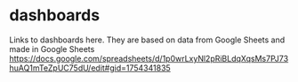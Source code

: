 # dashboards
Links to dashboards here. They are based on data from Google Sheets and made in Google Sheets
https://docs.google.com/spreadsheets/d/1p0wrLxyNl2pRiBLdqXqsMs7PJ73huAQ1mTeZpUC75dU/edit#gid=1754341835
